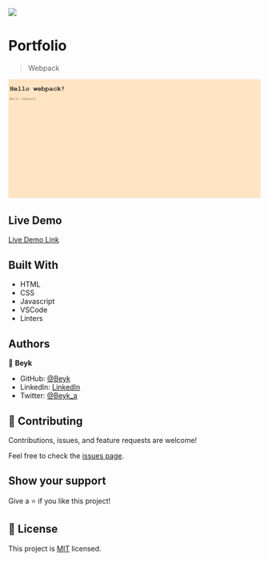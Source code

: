 ![](https://img.shields.io/badge/Microverse-blueviolet)

# Portfolio

> Webpack

![screenshot](./screenshot.png)

## Live Demo

[Live Demo Link](https://beyk.github.io/webpack/)

## Built With

- HTML
- CSS
- Javascript
- VSCode
- Linters

## Authors

👤 **Beyk**

- GitHub: [@Beyk](https://github.com/beyk)
- LinkedIn: [LinkedIn](https://www.linkedin.com/in/asghar-beykmohammadi-1b16b291/)
- Twitter: [@Beyk_a](https://twitter.com/beyk_a)

## 🤝 Contributing

Contributions, issues, and feature requests are welcome!

Feel free to check the [issues page](#).

## Show your support

Give a ⭐️ if you like this project!

## 📝 License

This project is [MIT](./LICENSE) licensed.

